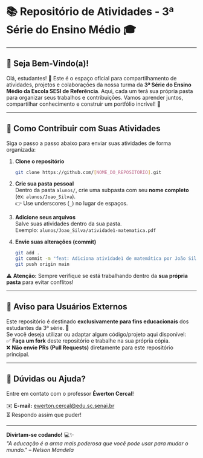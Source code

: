 # 📚 Repositório de Atividades - 3ª Série do Ensino Médio 🎓

---

## 🎉 Seja Bem-Vindo(a)!  
Olá, estudantes! 👋 Este é o espaço oficial para compartilhamento de atividades, projetos e colaborações da nossa turma da **3ª Série do Ensino Médio da Escola SESI de Referência**. Aqui, cada um terá sua própria pasta para organizar seus trabalhos e contribuições. Vamos aprender juntos, compartilhar conhecimento e construir um portfólio incrível! 🚀

---

## 📂 Como Contribuir com Suas Atividades  
Siga o passo a passo abaixo para enviar suas atividades de forma organizada:

1. **Clone o repositório**  
   ```bash
   git clone https://github.com/[NOME_DO_REPOSITORIO].git
   ```

2. **Crie sua pasta pessoal**  
   Dentro da pasta `alunos/`, crie uma subpasta com seu **nome completo** (ex: `alunos/Joao_Silva`).  
   👉 Use underscores (`_`) no lugar de espaços.

3. **Adicione seus arquivos**  
   Salve suas atividades dentro da sua pasta.  
   Exemplo: `alunos/Joao_Silva/atividade1-matematica.pdf`

4. **Envie suas alterações (commit)**  
   ```bash
   git add .
   git commit -m "feat: Adiciona atividade1 de matemática por João Silva"
   git push origin main
   ```

⚠️ **Atenção:** Sempre verifique se está trabalhando dentro da **sua própria pasta** para evitar conflitos!

---

## 🛑 Aviso para Usuários Externos  
Este repositório é destinado **exclusivamente para fins educacionais** dos estudantes da 3ª série. 🏫  
Se você deseja utilizar ou adaptar algum código/projeto aqui disponível:  
✅ **Faça um fork** deste repositório e trabalhe na sua própria cópia.  
❌ **Não envie PRs (Pull Requests)** diretamente para este repositório principal.

---

## 📩 Dúvidas ou Ajuda?  
Entre em contato com o professor **Éwerton Cercal**!  

✉️ **E-mail:** [ewerton.cercal@edu.sc.senai.br](mailto:ewerton.cercal@edu.sc.senai.br)  
⏳ Respondo assim que puder!

---

**Divirtam-se codando!** 💻✨  
*"A educação é a arma mais poderosa que você pode usar para mudar o mundo." – Nelson Mandela*
